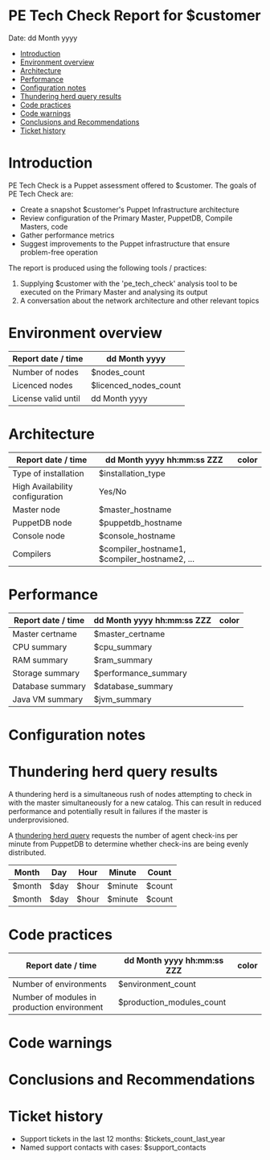 # PE Tech Check Report for $customer <!-- omit in toc -->
Date: dd Month yyyy

- [Introduction](#introduction)
- [Environment overview](#environment-overview)
- [Architecture](#architecture)
- [Performance](#performance)
- [Configuration notes](#configuration-notes)
- [Thundering herd query results](#thundering-herd-query-results)
- [Code practices](#code-practices)
- [Code warnings](#code-warnings)
- [Conclusions and Recommendations](#conclusions-and-recommendations)
- [Ticket history](#ticket-history)

# Introduction

PE Tech Check is a Puppet assessment offered to \$customer. The goals of PE Tech Check are:

- Create a snapshot \$customer's Puppet Infrastructure architecture
- Review configuration of the Primary Master, PuppetDB, Compile Masters, code
- Gather performance metrics
- Suggest improvements to the Puppet infrastructure that ensure problem-free operation

The report is produced using the following tools / practices:

1. Supplying \$customer with the 'pe_tech_check' analysis tool to be executed on the Primary Master and analysing its output
2. A conversation about the network architecture and other relevant topics

# Environment overview

| Report date / time  | dd Month yyyy          |
| ------------------- | ---------------------- |
| Number of nodes     | \$nodes_count          |
| Licenced nodes      | \$licenced_nodes_count |
| License valid until | dd Month yyyy          |

# Architecture

| Report date / time              | dd Month yyyy hh:mm:ss ZZZ                     | color |
| ------------------------------- | ---------------------------------------------- | ----- |
| Type of installation            | \$installation_type                            |       |
| High Availability configuration | Yes/No                                         |       |
| Master node                     | $master_hostname                               |       |
| PuppetDB node                   | $puppetdb_hostname                             |       |
| Console node                    | $console_hostname                              |       |
| Compilers                       | $compiler_hostname1, \$compiler_hostname2, ... |       |

# Performance

| Report date / time | dd Month yyyy hh:mm:ss ZZZ | color |
| ------------------ | -------------------------- | ----- |
| Master certname    | $master_certname           |       |
| CPU summary        | $cpu_summary               |       |
| RAM summary        | $ram_summary               |       |
| Storage summary    | $performance_summary       |       |
| Database summary   | $database_summary          |       |
| Java VM summary    | $jvm_summary               |       |

# Configuration notes

# Thundering herd query results

A thundering herd is a simultaneous rush of nodes attempting to check in with the master simultaneously for a new catalog. This can result in reduced performance and potentially result in failures if the master is underprovisioned.

A [thundering herd query](https://support.puppet.com/hc/en-us/articles/215729277) requests the number of agent check-ins per minute from PuppetDB to determine whether check-ins are being evenly distributed.

| Month  | Day  | Hour  | Minute  | Count  |
| ------ | ---- | ----- | ------- | ------ |
| $month | $day | $hour | $minute | $count |
| $month | $day | $hour | $minute | $count |

# Code practices

| Report date / time                          | dd Month yyyy hh:mm:ss ZZZ | color |
| ------------------------------------------- | -------------------------- | ----- |
| Number of environments                      | $environment_count         |       |
| Number of modules in production environment | $production_modules_count  |       |

# Code warnings

# Conclusions and Recommendations

# Ticket history

- Support tickets in the last 12 months: $tickets_count_last_year
- Named support contacts with cases: $support_contacts

